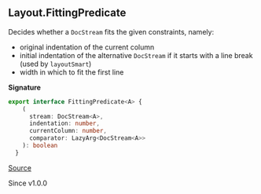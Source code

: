 ## Layout.FittingPredicate

Decides whether a `DocStream` fits the given constraints, namely:
- original indentation of the current column
- initial indentation of the alternative `DocStream` if it starts with
  a line break (used by `layoutSmart`)
- width in which to fit the first line

**Signature**

```ts
export interface FittingPredicate<A> {
    (
      stream: DocStream<A>,
      indentation: number,
      currentColumn: number,
      comparator: LazyArg<DocStream<A>>
    ): boolean
  }
```

[Source](https://github.com/Effect-TS/effect/tree/main/packages/printer/src/Layout.ts#L48)

Since v1.0.0